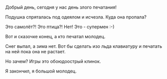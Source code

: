 
Добрый день, сегодня у нас день злого печатания!

Подушка спряталась под одеялом и исчезла. Куда она пропала?

Это самолёт?!
Это птица?!
Нет! Это - супермен :-)

Вот и сказочке конец, а кто печатал молодец.

Снег выпал, а зима нет. 
Вот бы сделать изо льда клавиатуру и печатать на ней пока она не растает.

Но зачем? Игры это обоюдоострый клинок. 

Я закончил, я большой молодец.